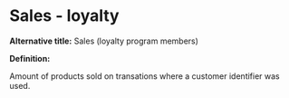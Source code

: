 # Sales - loyalty

**Alternative title:** Sales (loyalty program members)

**Definition:**

Amount of products sold on transations where a customer identifier was used.
